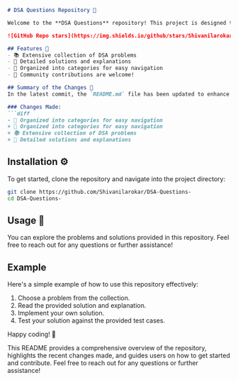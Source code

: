 ```markdown
# DSA Questions Repository 🚀

Welcome to the **DSA Questions** repository! This project is designed to help you enhance your data structures and algorithms skills through a variety of problems and solutions.

![GitHub Repo stars](https://img.shields.io/github/stars/Shivanilarokar/DSA-Questions-) ![GitHub forks](https://img.shields.io/github/forks/Shivanilarokar/DSA-Questions-) ![GitHub issues](https://img.shields.io/github/issues/Shivanilarokar/DSA-Questions-)

## Features 🌟
- 📚 Extensive collection of DSA problems
- 📝 Detailed solutions and explanations
- 📂 Organized into categories for easy navigation
- 🤝 Community contributions are welcome!

## Summary of the Changes 📝
In the latest commit, the `README.md` file has been updated to enhance clarity and visual appeal. Here are the key modifications:

### Changes Made:
```diff
- 📂 Organized into categories for easy navigation
+ 📂 Organized into categories for easy navigation
+ 📚 Extensive collection of DSA problems
+ 📝 Detailed solutions and explanations
```

## Installation ⚙️
To get started, clone the repository and navigate into the project directory:

```bash
git clone https://github.com/Shivanilarokar/DSA-Questions-
cd DSA-Questions-
```

## Usage 🎉
You can explore the problems and solutions provided in this repository. Feel free to reach out for any questions or further assistance!

## Example
Here's a simple example of how to use this repository effectively:

1. Choose a problem from the collection.
2. Read the provided solution and explanation.
3. Implement your own solution.
4. Test your solution against the provided test cases.

Happy coding! 🎊

This README provides a comprehensive overview of the repository, highlights the recent changes made, and guides users on how to get started and contribute. Feel free to reach out for any questions or further assistance!
```